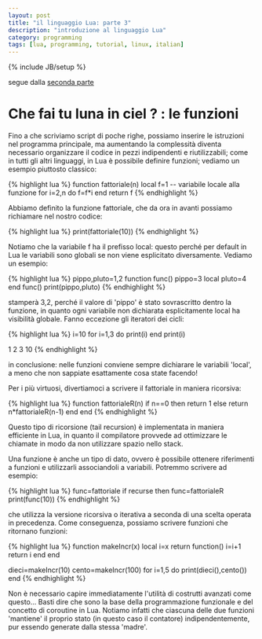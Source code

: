 ```yaml
---
layout: post
title: "il linguaggio Lua: parte 3"
description: "introduzione al linguaggio Lua"
category: programming
tags: [lua, programming, tutorial, linux, italian]
---
```

{% include JB/setup %}

segue dalla [seconda parte](http://ilmanzo.github.io/programming/2016/05/24/il-linguaggio-lua-02)

# Che fai tu luna in ciel ? : le funzioni


Fino a che scriviamo script di poche righe, possiamo inserire le istruzioni nel programma principale, ma aumentando la complessità diventa necessario organizzare il codice in pezzi indipendenti e riutilizzabili; come in tutti gli altri linguaggi, in Lua è possibile definire funzioni; vediamo un esempio piuttosto classico:


{% highlight lua %}
function fattoriale(n)
  local f=1   -- variabile locale alla funzione
  for i=2,n do
    f=f*i
  end
return f
{% endhighlight %}


Abbiamo definito la funzione fattoriale, che da ora in avanti possiamo richiamare nel nostro codice:

{% highlight lua %}
print(fattoriale(10))
{% endhighlight %}


Notiamo che la variabile f ha il prefisso local: questo perché per default in Lua le variabili sono globali se non viene esplicitato diversamente. Vediamo un esempio:

{% highlight lua %}
pippo,pluto=1,2
function func()
  pippo=3
  local pluto=4
end
func()
print(pippo,pluto)
{% endhighlight %}


stamperà 3,2, perché il valore di 'pippo' è stato sovrascritto dentro la funzione, in quanto ogni variabile non dichiarata esplicitamente local ha visibilità globale. Fanno eccezione gli iteratori dei cicli:

{% highlight lua %}
i=10
for i=1,3 do
    print(i)
end
print(i)

1
2
3
10
{% endhighlight %}


in conclusione: nelle funzioni conviene sempre dichiarare le variabili 'local', a meno che non sappiate esattamente cosa state facendo!

Per i più virtuosi, divertiamoci a scrivere il fattoriale in maniera ricorsiva:

{% highlight lua %}
function fattorialeR(n)
  if n==0 then return 1
  else return n*fattorialeR(n-1)
 end
end 
{% endhighlight %}

Questo tipo di ricorsione (tail recursion) è implementata in maniera efficiente in Lua, in quanto il compilatore provvede ad ottimizzare le chiamate in modo da non utilizzare spazio nello stack.

Una funzione è anche un tipo di dato, ovvero è possibile ottenere riferimenti a funzioni e utilizzarli associandoli a variabili. Potremmo scrivere ad esempio:

{% highlight lua %}
func=fattoriale
if recurse then func=fattorialeR
print(func(10))
{% endhighlight %}

che utilizza la versione ricorsiva o iterativa a seconda di una scelta operata in precedenza. Come conseguenza, possiamo scrivere funzioni che ritornano funzioni:

{% highlight lua %}
function makeIncr(x)
  local i=x
  return function()
      i=i+1
      return i
  end
end

dieci=makeIncr(10)
cento=makeIncr(100)
for i=1,5 do
    print(dieci(),cento())
end
{% endhighlight %}

Non è necessario capire immediatamente l'utilità di costrutti avanzati come questo... Basti dire che sono la base della programmazione funzionale e del concetto di coroutine in Lua. Notiamo infatti che ciascuna delle due funzioni 'mantiene' il proprio stato (in questo caso il contatore) indipendentemente, pur essendo generate dalla stessa 'madre'.

